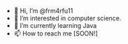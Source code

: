 - 👋 Hi, I’m @frm4rfu11
- 👀 I’m interested in computer science.
- 🌱 I’m currently learning Java
- 📫 How to reach me [SOON!]

<!---
frm4rfu11/frm4rfu11 is a ✨ special ✨ repository because its `README.md` (this file) appears on your GitHub profile.
You can click the Preview link to take a look at your changes.
--->
